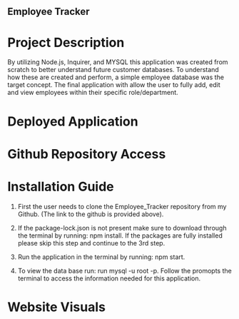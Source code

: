 ## Employee Tracker

# Project Description

By utilizing Node.js, Inquirer, and MYSQL this application was created from scratch to better understand future customer databases. To understand how these are created and perform, a simple employee database was the target concept. The final application with allow the user to fully add, edit and view employees within their specific role/department.

# Deployed Application

# Github Repository Access

# Installation Guide

1. First the user needs to clone the Employee_Tracker repository from my Github. (The link to the github is provided above). 

2. If the package-lock.json is not present make sure to download through the terminal by running: npm install. If the packages are fully installed please skip this step and continue to the 3rd step.

3. Run the application in the terminal by running: npm start.

4. To view the data base run: run mysql -u root -p. Follow the promopts the terminal to access the information needed for this application.
# Website Visuals